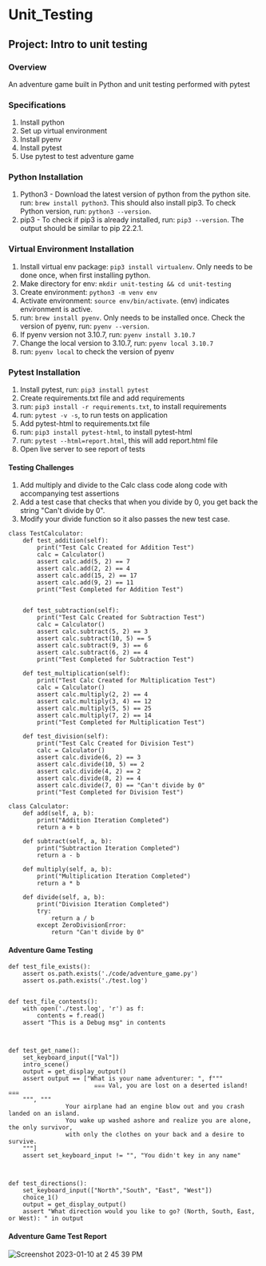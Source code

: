 # Unit_Testing

## Project: Intro to unit testing

### Overview
An adventure game built in Python and unit testing performed with pytest

### Specifications
1. Install python
2. Set up virtual environment
3. Install pyenv
4. Install pytest
5. Use pytest to test adventure game

### Python Installation 
1. Python3 - Download the latest version of python from the python site. run: ```brew install python3```. This should also install pip3. To check Python version, run: ```python3 --version```.
2. pip3 - To check if pip3 is already installed, run: ```pip3 --version```. The output should
be similar to pip 22.2.1.

### Virtual Environment Installation
1. Install virtual env package: ```pip3 install virtualenv```. Only needs to be done once, when first installing python.
2. Make directory for env: ```mkdir unit-testing && cd unit-testing```
3. Create environment: ```python3 -m venv env```
4. Activate environment: ```source env/bin/activate```. (env) indicates environment is active. 
5. run: ```brew install pyenv```. Only needs to be installed once. Check the version of pyenv, run: ```pyenv --version```.
6. If pyenv version not 3.10.7, run: ```pyenv install 3.10.7```
7. Change the local version to 3.10.7, run: ```pyenv local 3.10.7```
8. run: ```pyenv local``` to check the version of pyenv

### Pytest Installation
1. Install pytest, run: ```pip3 install pytest```
2. Create requirements.txt file and add requirements
3. run: ```pip3 install -r requirements.txt```, to install requirements
4. run: ```pytest -v -s```, to run tests on application
5. Add pytest-html to requirements.txt file
6. run: ```pip3 install pytest-html```, to install pytest-html
7. run: ```pytest --html=report.html```, this will add report.html file
8. Open live server to see report of tests

#### Testing Challenges
1. Add multiply and divide to the Calc class code along code with accompanying test assertions
2. Add a test case that checks that when you divide by 0, you get back the string "Can't divide by 0".
3. Modify your divide function so it also passes the new test case.

```
class TestCalculator:
    def test_addition(self):
        print("Test Calc Created for Addition Test")
        calc = Calculator()
        assert calc.add(5, 2) == 7
        assert calc.add(2, 2) == 4
        assert calc.add(15, 2) == 17
        assert calc.add(9, 2) == 11
        print("Test Completed for Addition Test")


    def test_subtraction(self):
        print("Test Calc Created for Subtraction Test")
        calc = Calculator()
        assert calc.subtract(5, 2) == 3
        assert calc.subtract(10, 5) == 5 
        assert calc.subtract(9, 3) == 6 
        assert calc.subtract(6, 2) == 4   
        print("Test Completed for Subtraction Test") 

    def test_multiplication(self):
        print("Test Calc Created for Multiplication Test")
        calc = Calculator()
        assert calc.multiply(2, 2) == 4
        assert calc.multiply(3, 4) == 12 
        assert calc.multiply(5, 5) == 25 
        assert calc.multiply(7, 2) == 14   
        print("Test Completed for Multiplication Test") 

    def test_division(self):
        print("Test Calc Created for Division Test")
        calc = Calculator()
        assert calc.divide(6, 2) == 3 
        assert calc.divide(10, 5) == 2 
        assert calc.divide(4, 2) == 2 
        assert calc.divide(8, 2) == 4   
        assert calc.divide(7, 0) == "Can't divide by 0"
        print("Test Completed for Division Test")     

class Calculator:
    def add(self, a, b):
        print("Addition Iteration Completed")
        return a + b

    def subtract(self, a, b):
        print("Subtraction Iteration Completed")
        return a - b    

    def multiply(self, a, b):
        print("Multiplication Iteration Completed")
        return a * b   

    def divide(self, a, b):
        print("Division Iteration Completed")
        try: 
            return a / b
        except ZeroDivisionError:
            return "Can't divide by 0" 
```            


#### Adventure Game Testing

```
def test_file_exists():
    assert os.path.exists('./code/adventure_game.py')
    assert os.path.exists('./test.log')


def test_file_contents():
    with open('./test.log', 'r') as f:
        contents = f.read()
    assert "This is a Debug msg" in contents    



def test_get_name():  
    set_keyboard_input(["Val"]) 
    intro_scene()
    output = get_display_output()
    assert output == ["What is your name adventurer: ", f"""
                        ☠️☠️☠️ Val, you are lost on a deserted island! ☠️☠️☠️
    """, """
                Your airplane had an engine blow out and you crash landed on an island. 
                You wake up washed ashore and realize you are alone, the only survivor, 
                with only the clothes on your back and a desire to survive.
    """]
    assert set_keyboard_input != "", "You didn't key in any name"



def test_directions():
    set_keyboard_input(["North","South", "East", "West"])
    choice_1()
    output = get_display_output()
    assert "What direction would you like to go? (North, South, East, or West): " in output
```    

#### Adventure Game Test Report
![Screenshot 2023-01-10 at 2 45 39 PM](https://user-images.githubusercontent.com/104322947/211678800-8d4539a2-f6e6-45c4-b265-dcaba15c4515.png)



